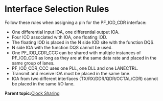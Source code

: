 # Interface Selection Rules

Follow these rules when assigning a pin for the PF\_IOD\_CDR interface:

-   One differential input IOA, one differential output IOA.
-   Four IOD associated with IOA, one floating IOD.
-   The floating IOD is placed in the N side IOD site with the function DQS.
-   N side IOA with the function DQS cannot be used.
-   One PF\_IOD\_CDR\_CCC can be shared with multiple instances of PF\_IOD\_CDR as long as they are at the same data rate and placed in the same group of lanes.
-   PF\_IOD\_CDR\_CCC uses one PLL, one DLL and one LANECTRL.
-   Transmit and receive IOA must be placed in the same lane.
-   IOA from two different interfaces \(TX/RX/DDR/QDR/OCTAL/CDR\) cannot be placed in the same I/O lane.

**Parent topic:**[Clock Sharing](GUID-E7F38A66-B6E4-406B-9D50-739EC42000CF.md)

